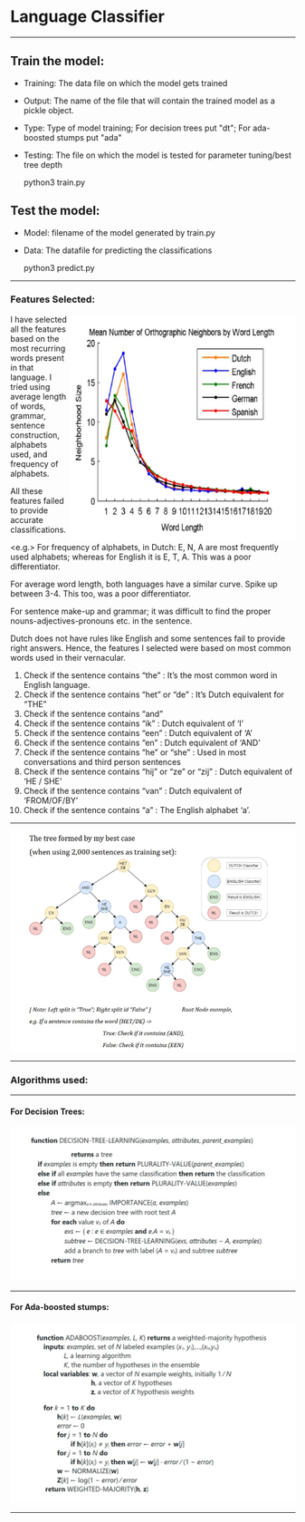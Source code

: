 # Language Classifier

---

## Train the model:

- Training: The data file on which the model gets trained
- Output: The name of the file that will contain the trained model as a pickle object.
- Type: Type of model training; For decision trees put "dt"; For ada-boosted stumps put "ada"
- Testing: The file on which the model is tested for parameter tuning/best tree depth
    
    python3 train.py <Training> <Output> <Type> <Testing>
    
## Test the model:

- Model: filename of the model generated by train.py
- Data: The datafile for predicting the classifications

    python3 predict.py <Model> <Data>
    
    
    
 ---
 
 
### Features Selected:

<img src = "graph.jpg" height="400" width="400" align="right">

I have selected all the features based on the most recurring words present in that language. I tried using average length of words, grammar, sentence construction, alphabets used, and frequency of alphabets.

All these features failed to provide accurate classifications.

<e.g.> For frequency of alphabets, in Dutch: E, N, A are most frequently used alphabets; whereas for English it is E, T, A. This was a poor differentiator.

For average word length, both
languages have a similar curve. Spike
up between 3-4. This too, was a poor
differentiator.

For sentence make-up and grammar; it was difficult to find the proper nouns-adjectives-pronouns etc. in the sentence. 

Dutch does not have rules like English and some sentences fail to provide right answers.
Hence, the features I selected were based on most common words used in their vernacular.

1) Check if the sentence contains “the” : It’s the most common word in
English language.
2) Check if the sentence contains “het” or “de” : It’s Dutch equivalent for
“THE”
3) Check if the sentence contains “and”
4) Check if the sentence contains “ik” : Dutch equivalent of ‘I’
5) Check if the sentence contains “een” : Dutch equivalent of ‘A’
6) Check if the sentence contains “en” : Dutch equivalent of ‘AND’
7) Check if the sentence contains “he” or “she” : Used in most
conversations and third person sentences
8) Check if the sentence contains “hij” or “ze” or “zij” : Dutch equivalent
of ‘HE / SHE’
9) Check if the sentence contains “van” : Dutch equivalent of
‘FROM/OF/BY’
10) Check if the sentence contains “a” : The English alphabet ‘a’.

---

<img src = "tree.jpg">

---
### Algorithms used:

---
#### For Decision Trees:
<img src= "ds_algo.jpg">

---
#### For Ada-boosted stumps:
<img src = "ada_algo.jpg">

---



    
 


    
    
